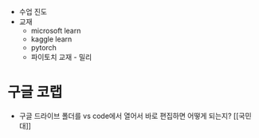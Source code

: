 - 수업 진도
- 교재
	- microsoft learn
	- kaggle learn
	- pytorch
	- 파이토치 교재 - 밀리
# 구글 코랩
- 구글 드라이브 폴더를 vs code에서 열어서 바로 편집하면 어떻게 되는지?
[[국민대]]
